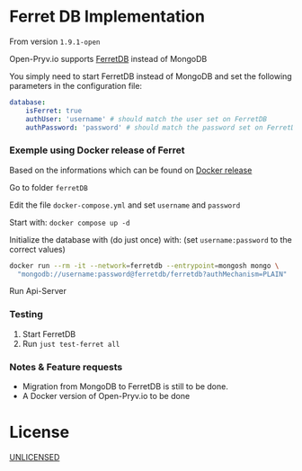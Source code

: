 # Ferret DB Implementation

From version `1.9.1-open`

Open-Pryv.io supports [FerretDB](https://www.ferretdb.com) instead of MongoDB 

You simply need to start FerretDB instead of MongoDB and set the following parameters in the configuration file:

```yaml
database:
	isFerret: true
	authUser: 'username' # should match the user set on FerretDB
	authPassword: 'password' # should match the password set on FerretDB
```

### Exemple using Docker release of Ferret

Based on the informations which can be found on  [Docker release](https://docs.ferretdb.io/quickstart-guide/docker/)

Go to folder `ferretDB`

Edit the file `docker-compose.yml`  and set `username` and `password`

Start with: `docker compose up -d`

Initialize the database with (do just once) with: (set `username:password` to the correct values)

```bash
docker run --rm -it --network=ferretdb --entrypoint=mongosh mongo \
  "mongodb://username:password@ferretdb/ferretdb?authMechanism=PLAIN"
```

Run Api-Server

### Testing

1. Start FerretDB
2. Run `just test-ferret all`

### Notes & Feature requests

- Migration from MongoDB to FerretDB is still to be done. 
- A Docker version of Open-Pryv.io to be done



# License

[UNLICENSED](LICENSE)
